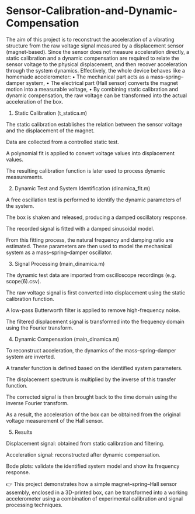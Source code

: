 # Sensor-Calibration-and-Dynamic-Compensation

The aim of this project is to reconstruct the acceleration of a vibrating structure from the raw voltage signal measured by a displacement sensor (magnet-based).
Since the sensor does not measure acceleration directly, a static calibration and a dynamic compensation are required to relate the sensor voltage to the physical displacement, and then recover acceleration through the system dynamics.
Effectively, the whole device behaves like a homemade accelerometer:
•	The mechanical part acts as a mass–spring–damper system,
•	The electrical part (Hall sensor) converts the magnet motion into a measurable voltage,
•	By combining static calibration and dynamic compensation, the raw voltage can be transformed into the actual acceleration of the box.


1. Static Calibration (t_statica.m)

The static calibration establishes the relation between the sensor voltage and the displacement of the magnet.

Data are collected from a controlled static test.

A polynomial fit is applied to convert voltage values into displacement values.

The resulting calibration function is later used to process dynamic measurements.

2. Dynamic Test and System Identification (dinamica_fit.m)

A free oscillation test is performed to identify the dynamic parameters of the system.

The box is shaken and released, producing a damped oscillatory response.

The recorded signal is fitted with a damped sinusoidal model.

From this fitting process, the natural frequency and damping ratio are estimated.
These parameters are then used to model the mechanical system as a mass–spring–damper oscillator.

3. Signal Processing (main_dinamica.m)

The dynamic test data are imported from oscilloscope recordings (e.g. scope(6).csv).

The raw voltage signal is first converted into displacement using the static calibration function.

A low-pass Butterworth filter is applied to remove high-frequency noise.

The filtered displacement signal is transformed into the frequency domain using the Fourier transform.

4. Dynamic Compensation (main_dinamica.m)

To reconstruct acceleration, the dynamics of the mass–spring–damper system are inverted.

A transfer function is defined based on the identified system parameters.

The displacement spectrum is multiplied by the inverse of this transfer function.

The corrected signal is then brought back to the time domain using the inverse Fourier transform.

As a result, the acceleration of the box can be obtained from the original voltage measurement of the Hall sensor.

5. Results

Displacement signal: obtained from static calibration and filtering.

Acceleration signal: reconstructed after dynamic compensation.

Bode plots: validate the identified system model and show its frequency response.


👉 This project demonstrates how a simple magnet–spring–Hall sensor assembly, enclosed in a 3D-printed box, can be transformed into a working accelerometer using a combination of experimental calibration and signal processing techniques.
